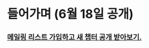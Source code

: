 # 들어가며 \(6월 18일 공개\)

### [메일링 리스트 가입하고 새 챕터 공개 받아보기.](https://mailchi.mp/413644e9615c/ts-for-jsdev)

